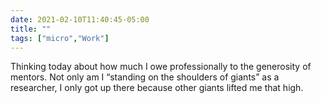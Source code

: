 ```yaml
---
date: 2021-02-10T11:40:45-05:00
title: ""
tags: ["micro","Work"]
---
```

Thinking today about how much I owe professionally to the generosity of mentors. Not only am I “standing on the shoulders of giants” as a researcher, I only got up there because other giants lifted me that high.
